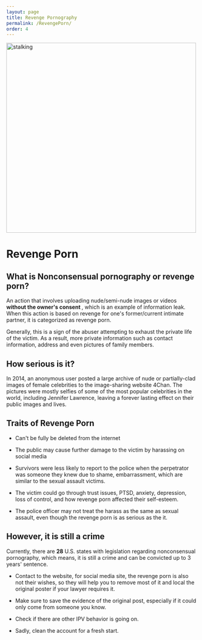 ```yaml
---
layout: page
title: Revenge Pornography
permalink: /RevengePorn/
order: 4
---
```


<img src="../images/social_media.jpg" alt="stalking" class="center" width="500" height="500"/><br>

<h1 class="center">Revenge Porn</h1>

<h2>What is Nonconsensual pornography or revenge porn?</h2>
An action that involves uploading nude/semi-nude images or videos <strong>without the owner's consent </strong>, which is an example of information leak. When this action is based on revenge for one's former/current intimate partner, it is categorized as revenge porn.<br>

Generally, this is a sign of the abuser attempting to exhaust the private life of the victim. As a result, more private information such as contact information, address and even pictures of family members.

<h2>How serious is it?</h2>
In 2014, an anonymous user posted a large archive of nude or partially-clad images of female celebrities to the image-sharing website 4Chan. The pictures were mostly selfies of some of the most popular celebrities in the world, including Jennifer Lawrence, leaving a forever lasting effect on their public images and lives.

<h2>Traits of Revenge Porn</h2>

- Can't be fully be deleted from the internet

- The public may cause further damage to the victim by harassing on social media

- Survivors were less likely to report to the police when the perpetrator was someone they knew due to shame, embarrassment, which are similar to the sexual assault  victims.

- The victim could go through trust issues, PTSD, anxiety, depression, loss of control, and how revenge porn affected their self-esteem.

- The police officer may not treat the harass as the same as sexual assault, even though the revenge porn is as serious as the it.

<h2>However, it is still a crime</h2>

Currently, there are <strong>28</strong> U.S. states with legislation regarding nonconsensual pornography, which means, it is still a crime and can be convicted up to 3 years' sentence.

- Contact to the website, for social media site, the revenge porn is also not their wishes, so they will help you to remove most of it and local the original poster if your lawyer requires it.

- Make sure to save the evidence of the original post, especially if it could only come from someone you know.

- Check if there are other IPV behavior is going on.

- Sadly, clean the account for a fresh start.
